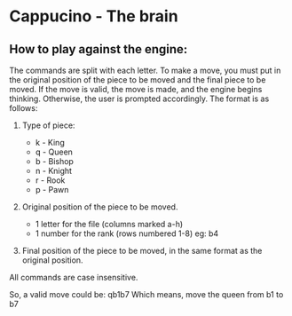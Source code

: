 # Cappucino - The brain

## How to play against the engine:

The commands are split with each letter. To make a move, you must put in the original position of the piece to be moved and the final piece to be moved. If the move is valid, the move is made, and the engine begins thinking. Otherwise, the user is prompted accordingly. The format is as follows:

1. Type of piece:

   - k - King
   - q - Queen
   - b - Bishop
   - n - Knight
   - r - Rook
   - p - Pawn

2. Original position of the piece to be moved.

   - 1 letter for the file (columns marked a-h)
   - 1 number for the rank (rows numbered 1-8)
     eg: b4

3. Final position of the piece to be moved, in the same format as the original position.

All commands are case insensitive.

So, a valid move could be: qb1b7
Which means, move the queen from b1 to b7
